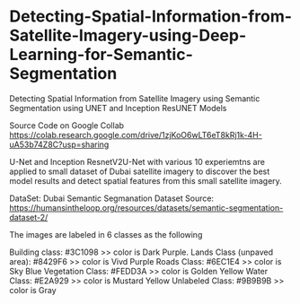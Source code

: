 # Detecting-Spatial-Information-from-Satellite-Imagery-using-Deep-Learning-for-Semantic-Segmentation
Detecting Spatial Information from Satellite Imagery using Semantic Segmentation using UNET and Inception ResUNET Models

Source Code on Google Collab https://colab.research.google.com/drive/1zjKoO6wLT6eT8kRj1k-4H-uA53b74Z8C?usp=sharing

U-Net and Inception ResnetV2U-Net with various 10 experiemtns are applied to small dataset of Dubai satellite imagery to discover the best model results and detect spatial features from this small satellite imagery.

DataSet: Dubai Semantic Segmanation Dataset Source: https://humansintheloop.org/resources/datasets/semantic-segmentation-dataset-2/

The images are labeled in 6 classes as the following

Building class: #3C1098 >> color is Dark Purple.
Lands Class (unpaved area): #8429F6 >> color is Vivd Purple
Roads Class: #6EC1E4 >> color is Sky Blue
Vegetation Class: #FEDD3A >> color is Golden Yellow
Water Class: #E2A929 >> color is Mustard Yellow
Unlabeled Class: #9B9B9B >> color is Gray
